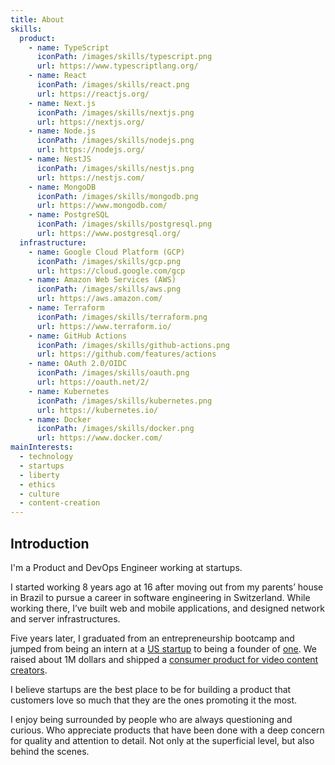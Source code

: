 ```yaml
---
title: About
skills:
  product:
    - name: TypeScript
      iconPath: /images/skills/typescript.png
      url: https://www.typescriptlang.org/
    - name: React
      iconPath: /images/skills/react.png
      url: https://reactjs.org/
    - name: Next.js
      iconPath: /images/skills/nextjs.png
      url: https://nextjs.org/
    - name: Node.js
      iconPath: /images/skills/nodejs.png
      url: https://nodejs.org/
    - name: NestJS
      iconPath: /images/skills/nestjs.png
      url: https://nestjs.com/
    - name: MongoDB
      iconPath: /images/skills/mongodb.png
      url: https://www.mongodb.com/
    - name: PostgreSQL
      iconPath: /images/skills/postgresql.png
      url: https://www.postgresql.org/
  infrastructure:
    - name: Google Cloud Platform (GCP)
      iconPath: /images/skills/gcp.png
      url: https://cloud.google.com/gcp
    - name: Amazon Web Services (AWS)
      iconPath: /images/skills/aws.png
      url: https://aws.amazon.com/
    - name: Terraform
      iconPath: /images/skills/terraform.png
      url: https://www.terraform.io/
    - name: GitHub Actions
      iconPath: /images/skills/github-actions.png
      url: https://github.com/features/actions
    - name: OAuth 2.0/OIDC
      iconPath: /images/skills/oauth.png
      url: https://oauth.net/2/
    - name: Kubernetes
      iconPath: /images/skills/kubernetes.png
      url: https://kubernetes.io/
    - name: Docker
      iconPath: /images/skills/docker.png
      url: https://www.docker.com/
mainInterests:
  - technology
  - startups
  - liberty
  - ethics
  - culture
  - content-creation
---
```


## Introduction

I'm a Product and DevOps Engineer working at startups.

I started working 8 years ago at 16 after moving out from my parents’ house in Brazil to pursue a
career in software engineering in Switzerland. While working there, I’ve built web and mobile
applications, and designed network and server infrastructures.

Five years later, I graduated from an entrepreneurship bootcamp and jumped from being an intern at a
[US startup](https://lbry.com/) to being a founder of [one](https://www.crunchbase.com/organization/odeon).
We raised about 1M dollars and shipped a [consumer product for video content creators](https://odeon.tv/).

I believe startups are the best place to be for building a product that customers love so much that
they are the ones promoting it the most.

I enjoy being surrounded by people who are always questioning and curious. Who appreciate products
that have been done with a deep concern for quality and attention to detail. Not only at the
superficial level, but also behind the scenes.